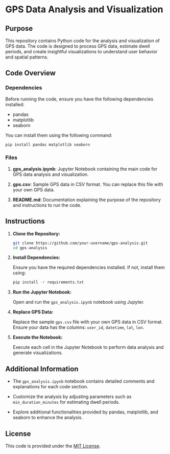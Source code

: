 # GPS Data Analysis and Visualization

## Purpose

This repository contains Python code for the analysis and visualization of GPS data. The code is designed to process GPS data, estimate dwell periods, and create insightful visualizations to understand user behavior and spatial patterns.

## Code Overview

### Dependencies

Before running the code, ensure you have the following dependencies installed:

- pandas
- matplotlib
- seaborn

You can install them using the following command:

```bash
pip install pandas matplotlib seaborn
```

### Files

1. **gps_analysis.ipynb**: Jupyter Notebook containing the main code for GPS data analysis and visualization.

2. **gps.csv**: Sample GPS data in CSV format. You can replace this file with your own GPS data.

3. **README.md**: Documentation explaining the purpose of the repository and instructions to run the code.

## Instructions

1. **Clone the Repository:**

   ```bash
   git clone https://github.com/your-username/gps-analysis.git
   cd gps-analysis
   ```

2. **Install Dependencies:**

   Ensure you have the required dependencies installed. If not, install them using:

   ```bash
   pip install -r requirements.txt
   ```

3. **Run the Jupyter Notebook:**

   Open and run the `gps_analysis.ipynb` notebook using Jupyter.

4. **Replace GPS Data:**

   Replace the sample `gps.csv` file with your own GPS data in CSV format. Ensure your data has the columns: `user_id`, `datetime`, `lat`, `lon`.

5. **Execute the Notebook:**

   Execute each cell in the Jupyter Notebook to perform data analysis and generate visualizations.

## Additional Information

- The `gps_analysis.ipynb` notebook contains detailed comments and explanations for each code section.

- Customize the analysis by adjusting parameters such as `min_duration_minutes` for estimating dwell periods.

- Explore additional functionalities provided by pandas, matplotlib, and seaborn to enhance the analysis.

## License

This code is provided under the [MIT License](LICENSE).

